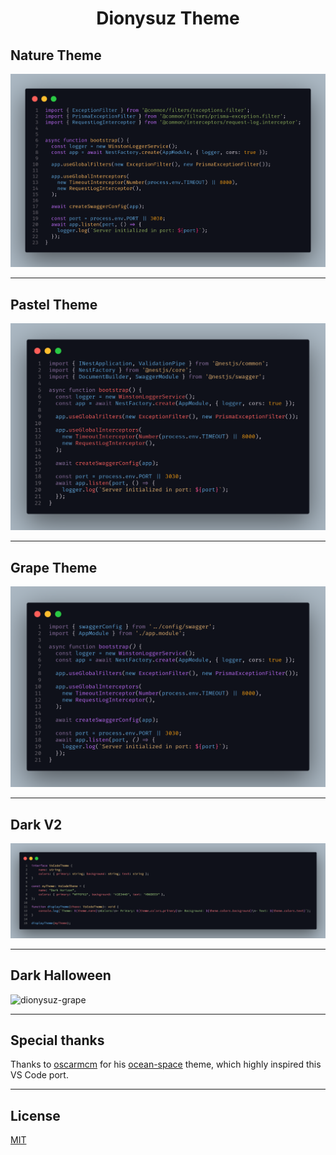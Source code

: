 <h1 align="center">
Dionysuz Theme
</h1>

## Nature Theme

![dionysuz-screenshot](https://github.com/devzgabriel/dionysuz-theme/blob/ddde94f69104614aa1f4d1e5133f928c2d78dd30/images/example.png?raw=true)

<hr>

## Pastel Theme

![dionysuz-pastel](https://github.com/devzgabriel/dionysuz-theme/blob/b2bfa751e6136f564ce671a542356466cdb6f219/images/example-pastel.png?raw=true)

<hr>

## Grape Theme

![dionysuz-grape](https://github.com/devzgabriel/dionysuz-theme/blob/46f96f3200176e7a404a683123d53cbbbf7c1e6b/images/example-grape.png?raw=true)

<hr>

## Dark V2

![dionysuz-grape](https://github.com/devzgabriel/dionysuz-theme/blob/46f96f3200176e7a404a683123d53cbbbf7c1e6b/images/example-dark-v2.png?raw=true)

<hr>

## Dark Halloween

![dionysuz-grape](https://github.com/devzgabriel/dionysuz-theme/blob/46f96f3200176e7a404a683123d53cbbbf7c1e6b/images/example-haloween.png?raw=true)

<hr>

## Special thanks

Thanks to [oscarmcm](https://github.com/oscarmcm) for his [ocean-space](https://github.com/oscarmcm/ocean-space) theme, which highly inspired this VS Code port.

<hr>

## License

[MIT](LICENSE)
